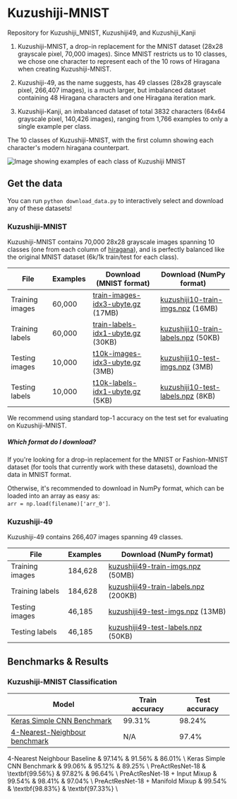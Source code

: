 # Kuzushiji-MNIST
Repository for Kuzushiji_MNIST, Kuzushiji49, and Kuzushiji_Kanji

1. Kuzushiji-MNIST, a drop-in replacement for the MNIST dataset (28x28 grayscale pixel, 70,000 images). Since MNIST restricts us to 10 classes, we chose one character to represent each of the 10 rows of Hiragana when creating Kuzushiji-MNIST.

2. Kuzushiji-49, as the name suggests, has 49 classes (28x28 grayscale pixel, 266,407 images), is a much larger, but imbalanced dataset containing 48 Hiragana characters and one Hiragana iteration mark.

3. Kuzushiji-Kanji, an imbalanced dataset of total 3832 characters (64x64 grayscale pixel, 140,426 images), ranging from 1,766 examples to only a single example per class.

The 10 classes of Kuzushiji-MNIST, with the first column showing each character's modern hiragana counterpart.

![Image showing examples of each class of Kuzushiji MNIST](https://storage.googleapis.com/kuzushiji-mnist/kuzushiji-mnist-30example-labelled.png)

## Get the data

You can run `python download_data.py` to interactively select and download any of these datasets!

### Kuzushiji-MNIST

Kuzushiji-MNIST contains 70,000 28x28 grayscale images spanning 10 classes (one from each column of [hiragana](https://upload.wikimedia.org/wikipedia/commons/thumb/2/28/Table_hiragana.svg/768px-Table_hiragana.svg.png)), and is perfectly balanced like the original MNIST dataset (6k/1k train/test for each class).

| File            | Examples | Download (MNIST format)    | Download (NumPy format)      |
|-----------------|--------------------|----------------------------|------------------------------|
| Training images | 60,000             | [train-images-idx3-ubyte.gz](https://storage.googleapis.com/kuzushiji-mnist/train-images-idx3-ubyte.gz) (17MB) | [kuzushiji10-train-imgs.npz](https://storage.googleapis.com/kuzushiji-mnist/kuzushiji10-train-imgs.npz) (16MB)   |
| Training labels | 60,000             | [train-labels-idx1-ubyte.gz](https://storage.googleapis.com/kuzushiji-mnist/train-labels-idx1-ubyte.gz) (30KB) | [kuzushiji10-train-labels.npz](https://storage.googleapis.com/kuzushiji-mnist/kuzushiji10-train-labels.npz) (50KB)  |
| Testing images  | 10,000             | [t10k-images-idx3-ubyte.gz](https://storage.googleapis.com/kuzushiji-mnist/t10k-images-idx3-ubyte.gz) (3MB) | [kuzushiji10-test-imgs.npz](https://storage.googleapis.com/kuzushiji-mnist/kuzushiji10-test-imgs.npz) (3MB)   |
| Testing labels  | 10,000             | [t10k-labels-idx1-ubyte.gz](https://storage.googleapis.com/kuzushiji-mnist/t10k-labels-idx1-ubyte.gz) (5KB)  | [kuzushiji10-test-labels.npz](https://storage.googleapis.com/kuzushiji-mnist/kuzushiji10-test-labels.npz) (8KB) |

We recommend using standard top-1 accuracy on the test set for evaluating on Kuzushiji-MNIST.

##### Which format do I download?
If you're looking for a drop-in replacement for the MNIST or Fashion-MNIST dataset (for tools that currently work with these datasets), download the data in MNIST format.

Otherwise, it's recommended to download in NumPy format, which can be loaded into an array as easy as:  
`arr = np.load(filename)['arr_0']`.

### Kuzushiji-49

Kuzushiji-49 contains 266,407 images spanning 49 classes.

| File            | Examples |  Download (NumPy format)      |
|-----------------|--------------------|----------------------------|
| Training images | 184,628            | [kuzushiji49-train-imgs.npz](https://storage.googleapis.com/kuzushiji-mnist/kuzushiji49-train-imgs.npz) (50MB)   |
| Training labels | 184,628            | [kuzushiji49-train-labels.npz](https://storage.googleapis.com/kuzushiji-mnist/kuzushiji49-train-labels.npz) (200KB)  |
| Testing images  | 46,185             | [kuzushiji49-test-imgs.npz](https://storage.googleapis.com/kuzushiji-mnist/kuzushiji49-test-imgs.npz) (13MB)   |
| Testing labels  | 46,185             | [kuzushiji49-test-labels.npz](https://storage.googleapis.com/kuzushiji-mnist/kuzushiji49-test-labels.npz) (50KB) |

## Benchmarks & Results

### Kuzushiji-MNIST Classification

| Model                                                    | Train accuracy | Test accuracy |
|----------------------------------------------------------|----------------|---------------|
| [Keras Simple CNN Benchmark](benchmarks/kuzushiji_mnist_cnn.py) | 99.31%         | 98.24%        |
| [4-Nearest-Neighbour benchmark](benchmarks/kuzushiji_mnist_knn.py) | N/A            | 97.4%         |

4-Nearest Neighbour Baseline & 97.14\% & 91.56\% & 86.01\% \\
Keras Simple CNN Benchmark & 99.06\% & 95.12\% & 89.25\% \\
PreActResNet-18 & \textbf{99.56\%} & 97.82\% & 96.64\% \\
PreActResNet-18 + Input Mixup & 99.54\% & 98.41\% & 97.04\% \\
PreActResNet-18 + Manifold Mixup & 99.54\% & \textbf{98.83\%} & \textbf{97.33\%} \\
